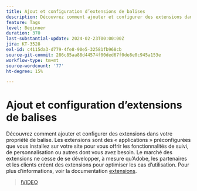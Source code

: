 ```yaml
---
title: Ajout et configuration d’extensions de balises
description: Découvrez comment ajouter et configurer des extensions dans votre propriété de balise.
feature: Tags
level: Beginner
duration: 370
last-substantial-update: 2024-02-23T00:00:00Z
jira: KT-3528
exl-id: c4115da3-d779-4fe8-90e5-32581fb968cb
source-git-commit: 286c85aa88d44574f00ded67f0de8e0c945a153e
workflow-type: tm+mt
source-wordcount: '77'
ht-degree: 15%

---
```


# Ajout et configuration d’extensions de balises

Découvrez comment ajouter et configurer des extensions dans votre propriété de balise. Les extensions sont des « applications » préconfigurées que vous installez sur votre site pour vous offrir les fonctionnalités de suivi, de personnalisation ou autres dont vous avez besoin. Le marché des extensions ne cesse de se développer, à mesure qu’Adobe, les partenaires et les clients créent des extensions pour optimiser les cas d’utilisation. Pour plus d’informations, voir la documentation [extensions](https://experienceleague.adobe.com/docs/experience-platform/tags/ui/extensions/overview.html?lang=fr).

>[!VIDEO](https://video.tv.adobe.com/v/28732/?learn=on&enablevpops)
